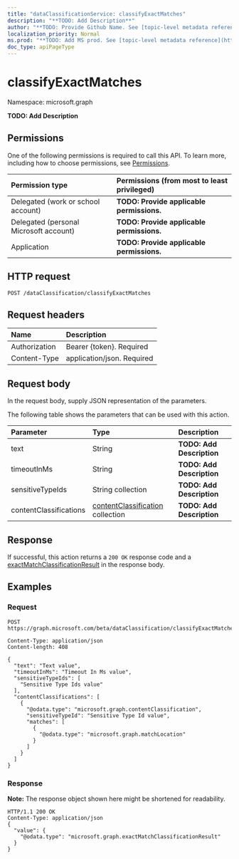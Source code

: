 ```yaml
---
title: "dataClassificationService: classifyExactMatches"
description: "**TODO: Add Description**"
author: "**TODO: Provide Github Name. See [topic-level metadata reference](https://msgo.azurewebsites.net/add/document/guidelines/metadata.html#topic-level-metadata)**"
localization_priority: Normal
ms.prod: "**TODO: Add MS prod. See [topic-level metadata reference](https://msgo.azurewebsites.net/add/document/guidelines/metadata.html#topic-level-metadata)**"
doc_type: apiPageType
---
```


# classifyExactMatches

Namespace: microsoft.graph

**TODO: Add Description**

## Permissions
One of the following permissions is required to call this API. To learn more, including how to choose permissions, see [Permissions](/concepts/permissions-reference.md).

|Permission type|Permissions (from most to least privileged)|
|:---|:---|
|Delegated (work or school account)|**TODO: Provide applicable permissions.**|
|Delegated (personal Microsoft account)|**TODO: Provide applicable permissions.**|
|Application|**TODO: Provide applicable permissions.**|

## HTTP request
<!-- {
  "blockType": "ignored"
}
-->
``` http
POST /dataClassification/classifyExactMatches
```

## Request headers
|Name|Description|
|:---|:---|
|Authorization|Bearer {token}. Required|
|Content-Type|application/json. Required|

## Request body
In the request body, supply JSON representation of the parameters.

The following table shows the parameters that can be used with this action.

|Parameter|Type|Description|
|:---|:---|:---|
|text|String|**TODO: Add Description**|
|timeoutInMs|String|**TODO: Add Description**|
|sensitiveTypeIds|String collection|**TODO: Add Description**|
|contentClassifications|[contentClassification](../resources/contentclassification.md) collection|**TODO: Add Description**|



## Response
If successful, this action returns a `200 OK` response code and a [exactMatchClassificationResult](../resources/exactmatchclassificationresult.md) in the response body.

## Examples

### Request
<!-- {
  "blockType": "request",
  "name": "dataclassificationservice_classifyexactmatches"
}
-->
``` http
POST https://graph.microsoft.com/beta/dataClassification/classifyExactMatches

Content-Type: application/json
Content-length: 408

{
  "text": "Text value",
  "timeoutInMs": "Timeout In Ms value",
  "sensitiveTypeIds": [
    "Sensitive Type Ids value"
  ],
  "contentClassifications": [
    {
      "@odata.type": "microsoft.graph.contentClassification",
      "sensitiveTypeId": "Sensitive Type Id value",
      "matches": [
        {
          "@odata.type": "microsoft.graph.matchLocation"
        }
      ]
    }
  ]
}
```

### Response
**Note:** The response object shown here might be shortened for readability.
<!-- {
  "blockType": "response",
  "truncated": true,
  "@odata.type": "microsoft.graph.exactmatchclassificationresult"
}
-->
``` http
HTTP/1.1 200 OK
Content-Type: application/json
{
  "value": {
    "@odata.type": "microsoft.graph.exactMatchClassificationResult"
  }
}
```


